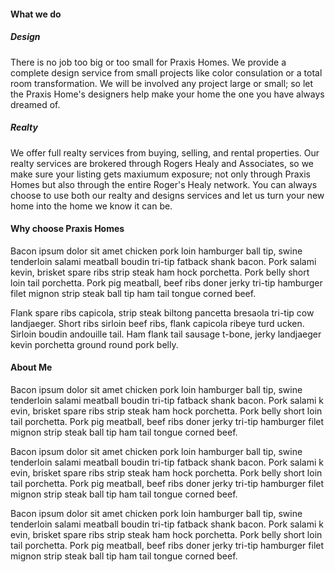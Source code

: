 #### What we do

##### Design

There is no job too big or too small for Praxis Homes. We provide a complete design service from small projects like color consulation or a total     room transformation. We will be involved any project large or small; so let the Praxis Home's designers help make your home the one you have always dreamed of.

##### Realty

We offer full realty services from buying, selling, and rental properties. Our realty services are brokered through Rogers Healy and Associates, so we make sure your listing gets maxiumum exposure; not only through Praxis Homes but also through the entire Roger's Healy network. You can always choose to use both our realty and designs services and let us turn your new home into the home we know it can be.

#### Why choose Praxis Homes
Bacon ipsum dolor sit amet chicken pork loin hamburger ball tip, swine tenderloin salami meatball boudin tri-tip fatback shank bacon. Pork salami kevin, brisket spare ribs strip steak ham hock porchetta. Pork belly short loin tail porchetta. Pork pig meatball, beef ribs doner jerky tri-tip hamburger filet mignon strip steak ball tip ham tail tongue corned beef.

Flank spare ribs capicola, strip steak biltong pancetta bresaola tri-tip cow landjaeger. Short ribs sirloin beef ribs, flank capicola ribeye turd    ucken. Sirloin boudin andouille tail. Ham flank tail sausage t-bone, jerky landjaeger kevin porchetta ground round pork belly.

#### About Me
Bacon ipsum dolor sit amet chicken pork loin hamburger ball tip, swine tenderloin salami meatball boudin tri-tip fatback shank bacon. Pork salami k    evin, brisket spare ribs strip steak ham hock porchetta. Pork belly short loin tail porchetta. Pork pig meatball, beef ribs doner jerky tri-tip hamburger filet mignon strip steak ball tip ham tail tongue corned beef.

Bacon ipsum dolor sit amet chicken pork loin hamburger ball tip, swine tenderloin salami meatball boudin tri-tip fatback shank bacon. Pork salami k    evin, brisket spare ribs strip steak ham hock porchetta. Pork belly short loin tail porchetta. Pork pig meatball, beef ribs doner jerky tri-tip hamburger filet mignon strip steak ball tip ham tail tongue corned beef.

Bacon ipsum dolor sit amet chicken pork loin hamburger ball tip, swine tenderloin salami meatball boudin tri-tip fatback shank bacon. Pork salami k    evin, brisket spare ribs strip steak ham hock porchetta. Pork belly short loin tail porchetta. Pork pig meatball, beef ribs doner jerky tri-tip hamburger filet mignon strip steak ball tip ham tail tongue corned beef.
